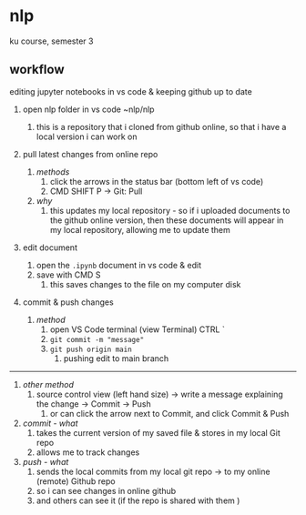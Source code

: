 # nlp
ku course, semester 3


## workflow
editing jupyter notebooks in vs code & keeping github up to date

1. open nlp folder in vs code ~nlp/nlp
   1. this is a repository that i cloned from github online, so that i have a local version i can work on

2. pull latest changes from online repo
   1. *methods*
         1. click the arrows in the status bar (bottom left of vs code)
         2. CMD SHIFT P -> Git: Pull
   2. *why*
      1. this updates my local repository - so if i uploaded documents to the github online version, then these documents will appear in my local repository, allowing me to update them 

3. edit document
   1. open the `.ipynb` document in vs code & edit
   2. save with CMD S
      1. this saves changes to the file on my computer disk

4. commit & push changes
   1. *method*
      1. open VS Code terminal (view Terminal) CTRL `
      2. `git commit -m "message"`
      3. `git push origin main`
         1. pushing edit to main branch

---
   1. *other method*
      1. source control view (left hand size) -> write a message explaining the change -> Commit -> Push
         1. or can click the arrow next to Commit, and click Commit & Push
   2. *commit - what*
      1. takes the current version of my saved file & stores in my local Git repo
      2. allows me to track changes 
   3. *push - what*
      1. sends the local commits from my local git repo -> to my online (remote) Github repo
      2. so i can see changes in online github 
      3. and others can see it (if the repo is shared with them )
